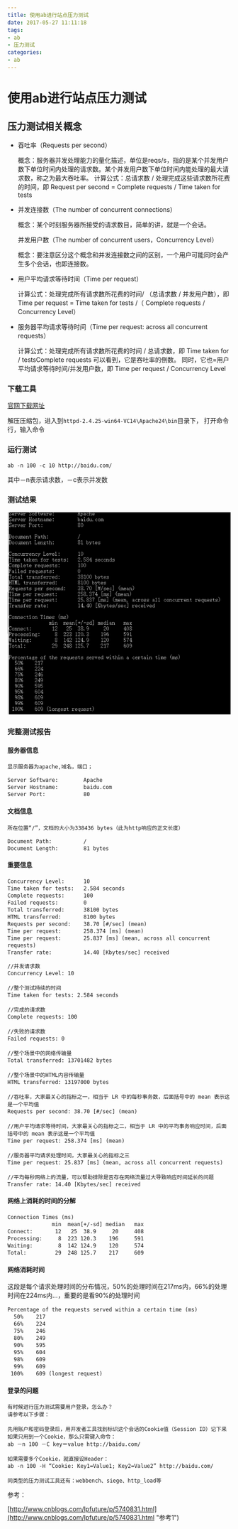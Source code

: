 ```yaml
---
title: 使用ab进行站点压力测试
date: 2017-05-27 11:11:18
tags:
- ab
- 压力测试
categories:
- ab
---
```

# 使用ab进行站点压力测试

## 压力测试相关概念

* 吞吐率（Requests per second）

    概念：服务器并发处理能力的量化描述，单位是reqs/s，指的是某个并发用户数下单位时间内处理的请求数。某个并发用户数下单位时间内能处理的最大请求数，称之为最大吞吐率。
    计算公式：总请求数 / 处理完成这些请求数所花费的时间，即
    Request per second = Complete requests / Time taken for tests

* 并发连接数（The number of concurrent connections）

    概念：某个时刻服务器所接受的请求数目，简单的讲，就是一个会话。

    并发用户数（The number of concurrent users，Concurrency Level）

    概念：要注意区分这个概念和并发连接数之间的区别，一个用户可能同时会产生多个会话，也即连接数。

* 用户平均请求等待时间（Time per request）

    计算公式：处理完成所有请求数所花费的时间/ （总请求数 / 并发用户数），即
    Time per request = Time taken for tests /（ Complete requests / Concurrency Level）

* 服务器平均请求等待时间（Time per request: across all concurrent requests）

    计算公式：处理完成所有请求数所花费的时间 / 总请求数，即
    Time taken for / testsComplete requests
    可以看到，它是吞吐率的倒数。
    同时，它也=用户平均请求等待时间/并发用户数，即
    Time per request / Concurrency Level

### 下载工具

[官网下载网址](https://www.apachelounge.com/download/ "下载链接") 

解压压缩包，进入到`httpd-2.4.25-win64-VC14\Apache24\bin`目录下，
打开命令行，输入命令

### 运行测试

``` ab
ab -n 100 -c 10 http://baidu.com/
```

其中－n表示请求数，－c表示并发数

### 测试结果

![测试结果](/img/ab测试结果.png)

### 完整测试报告

#### 服务器信息

    显示服务器为apache,域名，端口；

```ab
Server Software:        Apache
Server Hostname:        baidu.com
Server Port:            80
```

#### 文档信息

    所在位置“/”，文档的大小为338436 bytes（此为http响应的正文长度）

```ab
Document Path:          /
Document Length:        81 bytes
```

#### 重要信息

```ab
Concurrency Level:      10
Time taken for tests:   2.584 seconds
Complete requests:      100
Failed requests:        0
Total transferred:      38100 bytes
HTML transferred:       8100 bytes
Requests per second:    38.70 [#/sec] (mean)
Time per request:       258.374 [ms] (mean)
Time per request:       25.837 [ms] (mean, across all concurrent requests)
Transfer rate:          14.40 [Kbytes/sec] received
```

```ab
//并发请求数
Concurrency Level: 10

//整个测试持续的时间
Time taken for tests: 2.584 seconds

//完成的请求数
Complete requests: 100

//失败的请求数
Failed requests: 0

//整个场景中的网络传输量
Total transferred: 13701482 bytes

//整个场景中的HTML内容传输量
HTML transferred: 13197000 bytes

//吞吐率，大家最关心的指标之一，相当于 LR 中的每秒事务数，后面括号中的 mean 表示这是一个平均值
Requests per second: 38.70 [#/sec] (mean)

//用户平均请求等待时间，大家最关心的指标之二，相当于 LR 中的平均事务响应时间，后面括号中的 mean 表示这是一个平均值
Time per request: 258.374 [ms] (mean)

//服务器平均请求处理时间，大家最关心的指标之三
Time per request: 25.837 [ms] (mean, across all concurrent requests)

//平均每秒网络上的流量，可以帮助排除是否存在网络流量过大导致响应时间延长的问题
Transfer rate: 14.40 [Kbytes/sec] received
```

#### 网络上消耗的时间的分解

```ab
Connection Times (ms)
              min  mean[+/-sd] median   max
Connect:       12   25  38.9     20     408
Processing:     8  223 120.3    196     591
Waiting:        8  142 124.9    120     574
Total:         29  248 125.7    217     609
```

#### 网络消耗时间

这段是每个请求处理时间的分布情况，50%的处理时间在217ms内，66%的处理时间在224ms内...，重要的是看90%的处理时间

```ab
Percentage of the requests served within a certain time (ms)
  50%    217
  66%    224
  75%    246
  80%    249
  90%    595
  95%    604
  98%    609
  99%    609
 100%    609 (longest request)
```

#### 登录的问题

    有时候进行压力测试需要用户登录，怎么办？
    请参考以下步骤：

    先用账户和密码登录后，用开发者工具找到标识这个会话的Cookie值（Session ID）记下来
    如果只用到一个Cookie，那么只需键入命令：
    ab －n 100 －C key＝value http://baidu.com/

    如果需要多个Cookie，就直接设Header：
    ab -n 100 -H “Cookie: Key1=Value1; Key2=Value2” http://baidu.com/

    同类型的压力测试工具还有：webbench、siege、http_load等

参考：

[http://www.cnblogs.com/lpfuture/p/5740831.html](http://www.cnblogs.com/lpfuture/p/5740831.html "参考1")